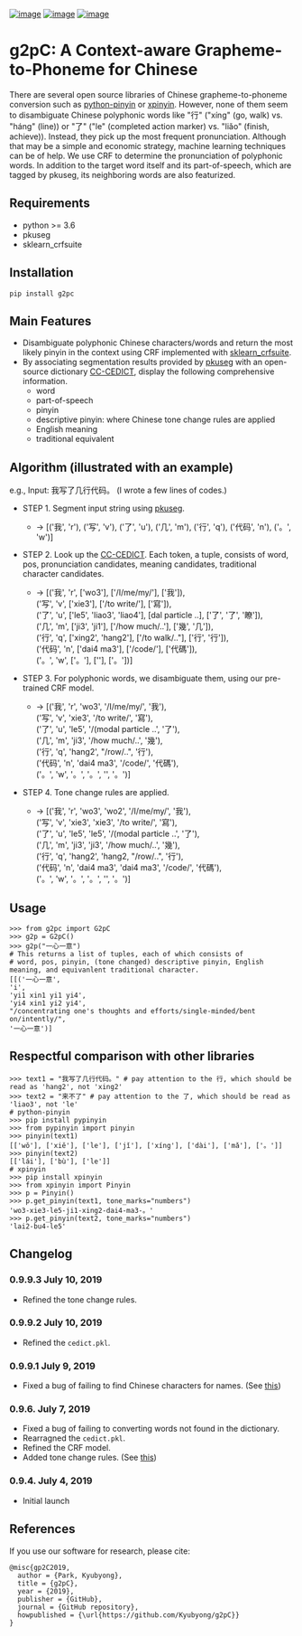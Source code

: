 [![image](https://img.shields.io/pypi/v/g2pc.svg)](https://pypi.org/project/g2pC/)
[![image](https://img.shields.io/pypi/l/g2pc.svg)](https://pypi.org/project/g2pC/)
[![image](https://img.shields.io/pypi/pyversions/g2pc.svg)](https://pypi.org/project/g2pc/)
# g2pC: A Context-aware Grapheme-to-Phoneme for Chinese
There are several open source libraries of Chinese grapheme-to-phoneme 
conversion such as [python-pinyin](https://github.com/mozillazg/python-pinyin) or [xpinyin](https://github.com/lxneng/xpinyin). 
However, none of them seem to disambiguate Chinese polyphonic words like "行" 
("xíng" (go, walk) vs. "háng" (line)) or "了" ("le" (completed action marker) 
vs. "liǎo" (finish, achieve)). Instead, they pick up the most frequent pronunciation.
Although that may be a simple and economic strategy, machine learning techniques can be of help.
We use CRF to determine the pronunciation of polyphonic words. In addition to the target word itself and its part-of-speech, which are tagged by pkuseg, its neighboring words are also featurized.
## Requirements
* python >= 3.6
* pkuseg
* sklearn_crfsuite
## Installation
```
pip install g2pc
```
## Main Features
* Disambiguate polyphonic Chinese characters/words and return the most likely pinyin in the
 context using CRF implemented with [sklearn_crfsuite](https://github.com/TeamHG-Memex/sklearn-crfsuite).
* By associating segmentation results provided by [pkuseg](https://arxiv.org/abs/1906.11455) with an open-source dictionary [CC-CEDICT](https://cc-cedict.org/wiki/),
display the following comprehensive information.
  * word
  * part-of-speech
  * pinyin
  * descriptive pinyin: where Chinese tone change rules are applied
  * English meaning
  * traditional equivalent
## Algorithm (illustrated with an example)
e.g., Input: 我写了几行代码。 (I wrote a few lines of codes.)
* STEP 1. Segment input string using [pkuseg](https://arxiv.org/abs/1906.11455).
  * -> [('我', 'r'), ('写', 'v'), ('了', 'u'), ('几', 'm'), ('行', 'q'), ('代码', 'n'), ('。', 'w')]
* STEP 2. Look up the [CC-CEDICT](https://cc-cedict.org/wiki/). Each token, a tuple, consists of
word, pos, pronunciation candidates, meaning candidates, traditional character candidates.
  * -> [('我', 'r', ['wo3'], ['/I/me/my/'], ['我']), <br>
('写', 'v', ['xie3'], ['/to write/'], ['寫']), <br>
('了', 'u', ['le5', 'liao3', 'liao4'], [dal particle ..], ['了', '了', '瞭']), <br>
('几', 'm', ['ji3', 'ji1'], ['/how much/..'], ['幾', '几']), <br>
('行', 'q', ['xing2', 'hang2'], ['/to walk/.."], ['行', '行']), <br>
('代码', 'n', ['dai4 ma3'], ['/code/'], ['代碼']), <br>
('。', 'w', ['。'], [''], ['。'])]
* STEP 3. For polyphonic words, we disambiguate them, using our pre-trained CRF model.
  * -> [('我', 'r', 'wo3', '/I/me/my/', '我'), <br>
('写', 'v', 'xie3', '/to write/', '寫'), <br>
('了', 'u', 'le5', '/(modal particle ..', '了'), <br>
('几', 'm', 'ji3', '/how much/..', '幾'), <br >
('行', 'q', 'hang2', "/row/..", '行'), <br>
('代码', 'n', 'dai4 ma3', '/code/', '代碼'), <br>
('。', 'w', '。', '。', '', '。')]

* STEP 4. Tone change rules are applied.
  * -> [('我', 'r', 'wo3', 'wo2', '/I/me/my/', '我'), <br>
('写', 'v', 'xie3', 'xie3', '/to write/', '寫'), <br>
('了', 'u', 'le5', 'le5', '/(modal particle ..', '了'), <br>
('几', 'm', 'ji3', 'ji3', '/how much/..', '幾'), <br >
('行', 'q', 'hang2', 'hang2, "/row/..", '行'), <br>
('代码', 'n', 'dai4 ma3', 'dai4 ma3', '/code/', '代碼'), <br>
('。', 'w', '。', '。', '', '。')]
## Usage
```
>>> from g2pc import G2pC
>>> g2p = G2pC()
>>> g2p("一心一意")
# This returns a list of tuples, each of which consists of
# word, pos, pinyin, (tone changed) descriptive pinyin, English meaning, and equivanlent traditional character.
[[('一心一意', 
'i', 
'yi1 xin1 yi1 yi4', 
'yi4 xin1 yi2 yi4', 
"/concentrating one's thoughts and efforts/single-minded/bent on/intently/", 
'一心一意')]
```
## Respectful comparison with other libraries
```
>>> text1 = "我写了几行代码。" # pay attention to the 行, which should be read as 'hang2', not 'xing2'
>>> text2 = "来不了" # pay attention to the 了, which should be read as 'liao3', not 'le'
# python-pinyin
>>> pip install pypinyin
>>> from pypinyin import pinyin
>>> pinyin(text1)
[['wǒ'], ['xiě'], ['le'], ['jǐ'], ['xíng'], ['dài'], ['mǎ'], ['。']]
>>> pinyin(text2)
[['lái'], ['bù'], ['le']]
# xpinyin
>>> pip install xpinyin
>>> from xpinyin import Pinyin
>>> p = Pinyin()
>>> p.get_pinyin(text1, tone_marks="numbers")  
'wo3-xie3-le5-ji1-xing2-dai4-ma3-。'
>>> p.get_pinyin(text2, tone_marks="numbers")   
'lai2-bu4-le5'
```
## Changelog
### 0.9.9.3 July 10, 2019
* Refined the tone change rules.

### 0.9.9.2 July 10, 2019
* Refined the `cedict.pkl`. 

### 0.9.9.1 July 9, 2019
* Fixed a bug of failing to find Chinese characters for names. (See [this](https://github.com/Kyubyong/g2pC/issues/3))

### 0.9.6. July 7, 2019
* Fixed a bug of failing to converting words not found in the dictionary.
* Rearragned the `cedict.pkl`.
* Refined the CRF model.
* Added tone change rules. (See [this](https://github.com/Kyubyong/g2pC/issues/1))
### 0.9.4. July 4, 2019
* Initial launch
## References
If you use our software for research, please cite:
```
@misc{gp2C2019,
  author = {Park, Kyubyong},
  title = {g2pC},
  year = {2019},
  publisher = {GitHub},
  journal = {GitHub repository},
  howpublished = {\url{https://github.com/Kyubyong/g2pC}}
}
```

